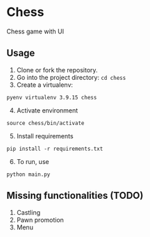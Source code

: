 # Chess

Chess game with UI

## Usage
1. Clone or fork the repository.
2. Go into the project directory: `cd chess`
3. Create a virtualenv:
```
pyenv virtualenv 3.9.15 chess
```
4. Activate environment
```
source chess/bin/activate
```
5. Install requirements
```
pip install -r requirements.txt
```
6. To run, use
```
python main.py
```


## Missing functionalities (TODO)
1. Castling
2. Pawn promotion
3. Menu
